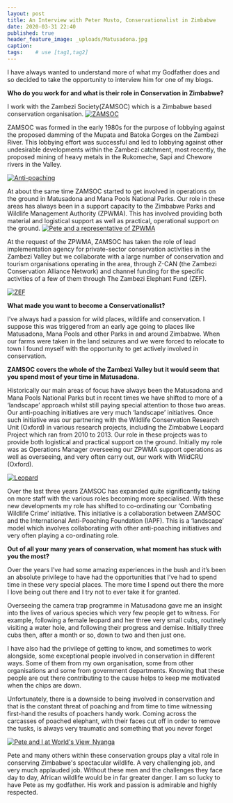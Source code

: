 ```yaml
---
layout: post
title: An Interview with Peter Musto, Conservationalist in Zimbabwe
date: 2020-03-31 22:40
published: true
header_feature_image: _uploads/Matusadona.jpg
caption:
tags:    # use [tag1,tag2]
---
```

I have always wanted to understand more of what my Godfather does and so decided to take the opportunity to interview him for one of my blogs.  

**Who do you work for and what is their role in Conservation in Zimbabwe?**

I work with the Zambezi Society(ZAMSOC) which is a Zimbabwe based conservation organisation.
[![ZAMSOC](/_uploads/zamsoc.png)](/_uploads/zamsoc.png)

ZAMSOC was formed in the early 1980s for the purpose of lobbying against the proposed damming of the Mupata and Batoka Gorges on the Zambezi River.
This lobbying effort was successful and led to lobbying against other undesirable developments within the Zambezi catchment, most recently, the proposed mining of heavy metals in the Rukomeche, Sapi and Chewore rivers in the Valley.

[![Anti-poaching](/_uploads/antipoaching.png)](/_uploads/antipoaching.png)

At about the same time ZAMSOC started to get involved in operations on the ground in Matusadona and Mana Pools National Parks.  Our role in these areas has always been in a support capacity to the Zimbabwe Parks and Wildlife Management Authority (ZPWMA). This has involved providing both material and logistical support as well as practical, operational support on the ground.
[![Pete and a representative of ZPWMA](/_uploads/pete-and-a-representitive-of-zpwma.png)](/_uploads/pete-and-a-representtive-of-zpwma.png)

At the request of the ZPWMA, ZAMSOC has taken the role of lead implementation agency for private-sector conservation activities in the Zambezi Valley but we collaborate with a large number of conservation and tourism organisations operating in the area, through Z-CAN (the Zambezi Conservation Alliance Network) and channel funding for the specific activities of a few of them through The Zambezi Elephant Fund (ZEF).

[![ZEF](/_uploads/zef.png)](/_uploads/zef.png)

**What made you want to become a Conservationalist?**

I’ve always had a passion for wild places, wildlife and conservation. I suppose this was triggered from an early age going to places like Matusadona, Mana Pools and other Parks in and around Zimbabwe. When our farms were taken in the land seizures and we were forced to relocate to town I found myself with the opportunity to get actively involved in conservation.

**ZAMSOC covers the whole of the Zambezi Valley but it would seem that you spend most of your time in Matusadona.**

Historically our main areas of focus have always been the Matusadona and Mana Pools National Parks but in recent times we have shifted to more of a ‘landscape’ approach whilst still paying special attention to those two areas. Our anti-poaching initiatives are very much ‘landscape’ initiatives. Once such initiative was our partnering with the Wildlife Conservation Research Unit (Oxford) in various research projects, including the Zimbabwe Leopard Project which ran from 2010 to 2013. Our role in these projects was to provide both logistical and practical support on the ground.  Initially my role was as Operations Manager overseeing our ZPWMA support operations as well as overseeing, and very often carry out, our work with WildCRU (Oxford).

[![Leopard](/_uploads/leopard.png)](/_uploads/leopard.png)

Over the last three years ZAMSOC has expanded quite significantly taking on more staff with the various roles becoming more specialised.  With these new developments my role has shifted to co-ordinating our ‘Combating Wildlife Crime’ initiative. This initiative is a collaboration between ZAMSOC and the International Anti-Poaching Foundation (IAPF). This is a ‘landscape’ model which involves collaborating with other anti-poaching initiatives and very often playing a co-ordinating role.

**Out of all your many years of conservation, what moment has stuck with you the most?**

Over the years I’ve had some amazing experiences in the bush and it’s been an absolute privilege to have had the opportunities that I’ve had to spend time in these very special places. The more time I spend out there the more I love being out there and I try not to ever take it for granted.

Overseeing the camera trap programme in Matusadona gave me an insight into the lives of various species which very few people get to witness. For example, following a female leopard and her three very small cubs, routinely visiting a water hole, and following their progress and demise. Initially three cubs then, after a month or so, down to two and then just one.

I have also had the privilege of getting to know, and sometimes to work alongside, some exceptional people involved in conservation in different ways. Some of them from my own organisation, some from other organisations and some from government departments. Knowing that these people are out there contributing to the cause helps to keep me motivated when the chips are down.

Unfortunately, there is a downside to being involved in conservation and that is the constant threat of poaching and from time to time witnessing first-hand the results of poachers handy work. Coming across the carcasses of poached elephant, with their faces cut off in order to remove the tusks, is always very traumatic and something that you never forget

[![Pete and I at World's View, Nyanga ](/_uploads/pete-and-i-at-world-view-nyanga.png)](/_uploads/pete-and-i-at-world-view-nyanga.png)

Pete and many others within these conservation groups play a vital role in conserving Zimbabwe's spectacular wildlife. A very challenging job, and very much applauded job. Without these men and the challenges they face day to day, African wildlife would be in far greater danger. I am so lucky to have Pete as my godfather. His work and passion is admirable and highly respected.
